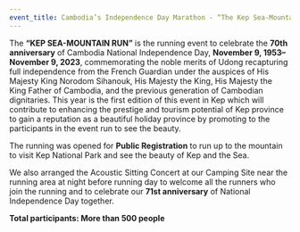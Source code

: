 ```yaml
---
event_title: Cambodia’s Independence Day Marathon - “The Kep Sea-Mountain Run”
---
```

The **“KEP SEA-MOUNTAIN RUN”** is the running event to celebrate the **70th anniversary** of Cambodia National Independence Day, **November 9, 1953– November 9, 2023**, commemorating the noble merits of Udong recapturing full independence from the French Guardian under the auspices of His Majesty King Norodom Sihanouk, His Majesty the King, His Majesty the King Father of Cambodia, and the previous generation of Cambodian dignitaries. This year is the first edition of this event in Kep which will contribute to enhancing the prestige and tourism potential of Kep province to gain a reputation as a beautiful holiday province by promoting to the participants in the event run to see the beauty.

The running was opened for **Public Registration** to run up to the mountain to visit Kep National Park and see the beauty of Kep and the Sea.

We also arranged the Acoustic Sitting Concert at our Camping Site near the running area at night before running day to welcome all the runners who join the running and to celebrate our **71st anniversary** of National Independence Day together.

**Total participants: More than 500 people**
